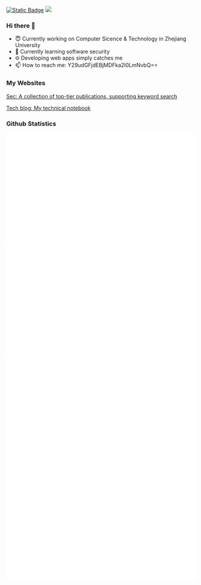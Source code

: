 [![Static Badge](https://img.shields.io/badge/Furry-%E6%9F%B7%E6%95%94-blue?logo=furrynetwork)](https://github.com/c01dkit) ![](https://komarev.com/ghpvc/?username=c01dkit)

### Hi there 👋

- 😇 Currently working on Computer Sicence & Technology in Zhejiang University
- 🌱 Currently learning software security
- 🌐 Developing web apps simply catches me
- 📫 How to reach me: Y29udGFjdEBjMDFka2l0LmNvbQ==


### My Websites

[Sec: A collection of top-tier publications, supporting keyword search](https://sec.c01dkit.com/)

[Tech blog: My technical notebook](https://tech.c01dkit.com/)

### Github Statistics

![](https://raw.githubusercontent.com/c01dkit/github-stats/master/generated/overview.svg#gh-dark-mode-only) ![](https://raw.githubusercontent.com/c01dkit/github-stats/master/generated/overview.svg#gh-light-mode-only) ![](https://raw.githubusercontent.com/c01dkit/github-stats/master/generated/languages.svg#gh-dark-mode-only) ![](https://raw.githubusercontent.com/c01dkit/github-stats/master/generated/languages.svg#gh-light-mode-only)


